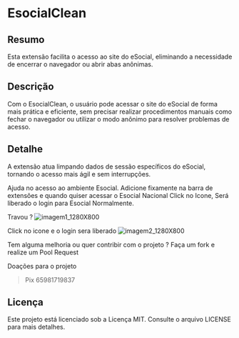 ﻿# EsocialClean

## Resumo
Esta extensão facilita o acesso ao site do eSocial, eliminando a necessidade de encerrar o navegador ou abrir abas anônimas.

## Descrição
Com o EsocialClean, o usuário pode acessar o site do eSocial de forma mais prática e eficiente, sem precisar realizar procedimentos manuais como fechar o navegador ou utilizar o modo anônimo para resolver problemas de acesso.

## Detalhe
A extensão atua limpando dados de sessão específicos do eSocial, tornando o acesso mais ágil e sem interrupções.

Ajuda no acesso ao ambiente Esocial.
Adicione fixamente na barra de extensões e quando quiser acessar o Esocial Nacional Click no Icone, Será liberado o login para Esocial Normalmente.

Travou ?
![imagem1_1280X800](https://github.com/user-attachments/assets/3c0b29e1-a12c-48cc-ab21-bfc2c4470650)

Click no icone e o login sera liberado 
![imagem2_1280X800](https://github.com/user-attachments/assets/449e2b4c-bc07-46d3-bc39-f26795b064f3)

Tem alguma melhoria ou quer contribir com o projeto ?
Faça um fork e realize um Pool Request 

Doações para o projeto 
> Pix 65981719837


## Licença

Este projeto está licenciado sob a Licença MIT. Consulte o arquivo LICENSE para mais detalhes.
